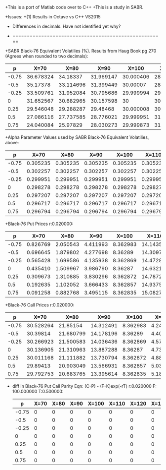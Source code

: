 +This is a port of Matlab code over to C++
+This is a study in SABR.

+Issues:
+(1)  Results in Octave vs C++ VS2015 
+	 Differences in decimals.  Have not identified yet why?
	 
	 
+	 =====================================================
	 
+SABR Black-76 Equivalent Volatilies (%).   Results from Haug Book pg 270 (Agrees when rounded to two decimals):

  | p	    |	X=70	    |	X=80	    |	X=90	    |	X=100	    |	X=110	    |	X=120	    |	X=130	
  |-------- | ------------- | ---------     | ---------     | ---------     | ---------     | ---------     | --------- 
  |-0.75	|	36.678324	|	34.18337	|	31.969147	|	30.000406	|	28.260363	|	26.745429	|	25.460042	
  | -0.5	|	35.17378	|	33.114696	|	31.399449	|	30.00007	|	28.898052	|	28.074855	|	27.505726	
  | -0.25	|	33.509761	|	31.952084	|	30.795686	|	29.999994	|	29.520725	|	29.306531	|	29.302682	
  |  0	    |	31.652567	|	30.682965	|	30.157598	|	30	        |	30.126458	|	30.456642	|	30.92308	
  |  0.25	|	29.546048	|	29.288287	|	29.48468	|	30.000008	|	30.713715	|	31.53576	|	32.406472	
  |  0.5	|	27.086116	|	27.737585	|	28.776021	|	29.999951	|	31.281185	|	32.551056	|	33.776878	
  |  0.75	|	24.040084	|	25.97829	|	28.030273	|	29.999873	|	31.827825	|	33.507644	|	35.050007	
																	
+Alpha Parameter Values used by SABR Black-76 Equivalent Volatilies, above:
																
  | p	    |	X=70	    |	X=80	    |	X=90	    |	X=100	    |	X=110	    |	X=120	    |	X=130	
  |-------- | ------------- | ---------     | ---------     | ---------     | ---------     | ---------     | --------- 
  |	-0.75	|	0.305235	|	0.305235	|	0.305235	|	0.305235	|	0.305235	|	0.305235	|	0.305235	
  |	-0.5	|	0.302257	|	0.302257	|	0.302257	|	0.302257	|	0.302257	|	0.302257	|	0.302257	
  |	-0.25	|	0.299951	|	0.299951	|	0.299951	|	0.299951	|	0.299951	|	0.299951	|	0.299951	
  |	0	    |	0.298278	|	0.298278	|	0.298278	|	0.298278	|	0.298278	|	0.298278	|	0.298278	
  |	0.25	|	0.297207	|	0.297207	|	0.297207	|	0.297207	|	0.297207	|	0.297207	|	0.297207	
  |	0.5	    |	0.296717	|	0.296717	|	0.296717	|	0.296717	|	0.296717	|	0.296717	|	0.296717	
  |	0.75	|	0.296794	|	0.296794	|	0.296794	|	0.296794	|	0.296794	|	0.296794	|	0.296794	
																	
+Black-76 Put Prices r:0.020000:										
																	
  | p	    |	X=70	    |	X=80	    |	X=90	    |	X=100	    |	X=110	    |	X=120	    |	X=130	
  |-------- | ------------- | ---------     | ---------     | ---------     | ---------     | ---------     | --------- 
  |	-0.75	|	0.826769	|	2.050543	|	4.411993	|	8.362983	|	14.14351	|	21.624893	|	30.355513	
  |	-0.5	|	0.696645	|	1.879802	|	4.277698	|	8.36289	    |	14.309785	|	21.884927	|	30.598439	
  |	-0.25	|	0.565428	|	1.699586	|	4.135938	|	8.362869	|	14.472881	|	22.135225	|	30.840911	
  |	0	    |	0.435410	|	1.509967	|	3.986790	|	8.36287	    |	14.632193	|	22.376342	|	31.081002	
  |	0.25	|	0.309673	|	1.310885	|	3.830296	|	8.362872	|	14.787226	|	22.608509	|	31.317215	
  |	0.5	    |	0.192635	|	1.102052	|	3.666433	|	8.362857	|	14.937546	|	22.83177	|	31.548329	
  |	0.75	|	0.091258	|	0.882768	|	3.495115	|	8.362835	|	15.082796	|	23.046082	|	31.773332	
																	
+Black-76 Call Prices r:0.020000:										
																	
  | p	    |	X=70	    |	X=80	    |	X=90	    |	X=100	    |	X=110	    |	X=120	    |	X=130	
  |-------- | ------------- | ---------     | ---------     | ---------     | ---------     | ---------     | --------- 
  |	-0.75	|	30.528264	|	21.85154	|	14.312491	|	8.362983	 |	4.243012	|	1.823896	 |	0.654018	
  |	-0.5	|	30.39814	|	21.680799	|	14.178196	|	8.36289	     |	4.409287	|	2.08393	     |	0.896944	
  |	-0.25	|	30.266923	|	21.500583	|	14.036436	|	8.362869	 |	4.572382	|	2.334228	 |	1.139416	
  |	0	    |	30.136905	|	21.310963	|	13.887288	|	8.36287	     |	4.731695	|	2.575345	 |	1.379507	
  |	0.25	|	30.011168	|	21.111882	|	13.730794	|	8.362872	 |	4.886728	|	2.807512	 |	1.61572	
  |	0.5	    |	29.89413	|	20.903049	|	13.566931	|	8.362857	 |	5.037047	|	3.030773	 |	1.846834	
  |	0.75	|	29.792753	|	20.683765	|	13.395614	|	8.362835	| 	5.182298	|	3.245086	 |	2.071838	
																	
+ diff in Black-76 Put Call Parity Eqn: (C-P) - (F-K)exp(-rT) r:0.020000 F: 100.000000 T:0.500000:
																	
  | p	    |	X=70	    |	X=80	    |	X=90	    |	X=100	    |	X=110	    |	X=120	    |	X=130	
  |-------- | ------------- | ---------     | ---------     | ---------     | ---------     | ---------     | --------- 
  |	-0.75	|	0	|	0	|	0	|	0	|	0	|	0	|	0	
  |	-0.5	|	0	|	0	|	0	|	0	|	0	|	0	|	0	
  |	-0.25	|	0	|	0	|	0	|	0	|	0	|	0	|	0	
  |	0	    |	0	|	0	|	0	|	0	|	0	|	0	|	0	
  |	0.25	|	0	|	0	|	0	|	0	|	0	|	0	|	0	
  |	0.5	    |	0	|	0	|	0	|	0	|	0	|	0	|	0	
  |	0.75	|	0	|	0	|	0	|	0	|	0	|	0	|	0	
